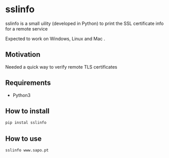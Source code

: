# sslinfo

sslinfo is a small uility (developed in Python) to print the SSL certificate info for a remote service

Expected to work on Windows, Linux and Mac .

## Motivation

Needed a quick way to verify remote TLS certificates


## Requirements
- Python3

## How to install
```sh
pip instal sslinfo
```

## How to use
```sh
sslinfo www.sapo.pt
```
